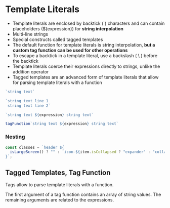 # Template Literals


- Template literals are enclosed by backtick (\`) characters and can contain placeholders (${expression}) for **string interpolation**
- Multi-line strings
- Special constructs called tagged templates
- The default function for template literals is string interpolation, **but a custom tag function can be used for other operations**
- To escape a backtick in a template literal, use a backslash ( \ ) before the backtick
- Template literals coerce their expressions directly to strings, unlike the addition operator
- Tagged templates are an advanced form of template literals that allow for parsing template literals with a function

```js
`string text`

`string text line 1
 string text line 2`

`string text ${expression} string text`

tagFunction`string text ${expression} string text`
```

### Nesting

```js
const classes = `header ${
  isLargeScreen() ? "" : `icon-${item.isCollapsed ? "expander" : "collapser"}`
}`;
```


## Tagged Templates, Tag Function

Tags allow to parse template literals with a function.

The first argument of a tag function contains an array of string values. The remaining arguments are related to the expressions.
